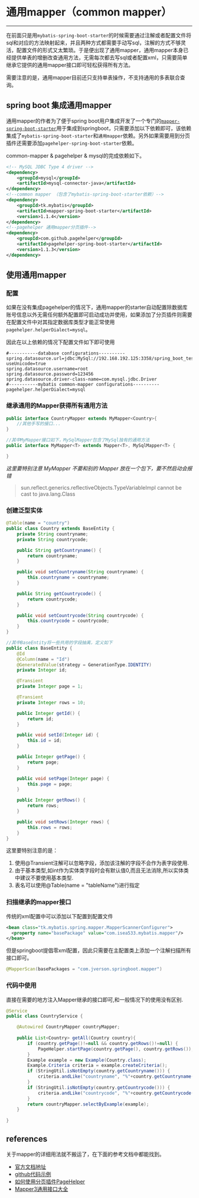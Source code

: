 # 通用mapper（common mapper）
---

在前面只是用`mybatis-spring-boot-starter`的时候需要通过注解或者配置文件将sql和对应的方法映射起来，并且两种方式都需要手动写sql，注解的方式不够灵活，配置文件的形式又太繁琐。于是便出现了通用mapper，通用mapper本身已经提供单表的增删改查通用方法，无需每次都去写sql或者配置xml，只需要简单继承它提供的通用mapper接口即可轻松获得所有方法。

需要注意的是，通用mapper目前还只支持单表操作，不支持通用的多表联合查询。


## spring boot 集成通用mapper

通用mapper的作者为了便于spring boot用户集成开发了一个专门的[`mapper-spring-boot-starter`](https://github.com/abel533/mapper-boot-starter)用于集成到springboot，只需要添加以下依赖即可，该依赖集成了`mybatis-spring-boot-starter`和`通用mapper`依赖。另外如果需要用到分页插件还需要添加`pagehelper-spring-boot-starter`依赖。

common-mapper & pagehelper & mysql的完成依赖如下。

```xml
<!-- MySQL JDBC Type 4 driver -->
<dependency>
	<groupId>mysql</groupId>
	<artifactId>mysql-connector-java</artifactId>
</dependency>
<!--common mapper （包含了mybatis-spring-boot-starter依赖）-->
<dependency>
    <groupId>tk.mybatis</groupId>
    <artifactId>mapper-spring-boot-starter</artifactId>
    <version>1.1.4</version>
</dependency>
<!--pagehelper 通用mapper分页插件-->
<dependency>
    <groupId>com.github.pagehelper</groupId>
    <artifactId>pagehelper-spring-boot-starter</artifactId>
    <version>1.1.3</version>
</dependency>
```

## 使用通用mapper

### 配置

如果在没有集成pagehelper的情况下，通用mapper的starter自动配置除数据库账号信息以外无需任何额外配置即可启动成功并使用，如果添加了分页插件则需要在配置文件中对其指定数据库类型才能正常使用`pagehelper.helperDialect=mysql`。

因此在以上依赖的情况下配置文件如下即可使用

```properties
#-----------database configurations----------
spring.datasource.url=jdbc:MySql://192.168.192.125:3358/spring_boot_test?useUnicode=true
spring.datasource.username=root
spring.datasource.password=123456
spring.datasource.driver-class-name=com.mysql.jdbc.Driver
#-----------mybatis common-mapper configurations----------
pagehelper.helperDialect=mysql
```

### 继承通用的Mapper<T>获得所有通用方法

```java
public interface CountryMapper extends MyMapper<Country>{
	//其他手写的接口...
}

//其中MyMapper接口如下，MySqlMapper包含了MySql独有的通用方法
public interface MyMapper<T> extends Mapper<T>, MySqlMapper<T> {

}
```

*这里要特别注意 MyMapper 不要和别的 Mapper 放在一个包下，要不然启动会报错*

> sun.reflect.generics.reflectiveObjects.TypeVariableImpl cannot be cast to java.lang.Class

### 创建泛型实体

```java
@Table(name = "country")
public class Country extends BaseEntity {
    private String countryname;
    private String countrycode;

    public String getCountryname() {
        return countryname;
    }

    public void setCountryname(String countryname) {
        this.countryname = countryname;
    }

    public String getCountrycode() {
        return countrycode;
    }

    public void setCountrycode(String countrycode) {
        this.countrycode = countrycode;
    }
}

//其中BaseEntity将一些共用的字段抽离，定义如下
public class BaseEntity {
    @Id
    @Column(name = "Id")
    @GeneratedValue(strategy = GenerationType.IDENTITY)
    private Integer id;

    @Transient
    private Integer page = 1;

    @Transient
    private Integer rows = 10;

    public Integer getId() {
        return id;
    }

    public void setId(Integer id) {
        this.id = id;
    }

    public Integer getPage() {
        return page;
    }

    public void setPage(Integer page) {
        this.page = page;
    }

    public Integer getRows() {
        return rows;
    }

    public void setRows(Integer rows) {
        this.rows = rows;
    }
}

```

这里要特别注意的是：
1. 使用@Transient注解可以忽略字段，添加该注解的字段不会作为表字段使用.
2. 由于基本类型,如int作为实体类字段时会有默认值0,而且无法消除,所以实体类中建议不要使用基本类型.
3. 表名可以使用@Table(name = "tableName")进行指定

### 扫描继承的mapper接口

传统的xml配置中可以添加以下配置到配置文件

```xml
<bean class="tk.mybatis.spring.mapper.MapperScannerConfigurer">
  <property name="basePackage" value="com.isea533.mybatis.mapper"/>
</bean>
```

但是springboot提倡零xml配置，因此只需要在主配置类上添加一个注解扫描所有接口即可。

```java
@MapperScan(basePackages = "com.jverson.springboot.mapper")
```

### 代码中使用

直接在需要的地方注入Mapper继承的接口即可,和一般情况下的使用没有区别.

```java
@Service
public class CountryService {

	@Autowired CountryMapper countryMapper;
	
	public List<Country> getAll(Country country){
		if (country.getPage()!=null && country.getRows()!=null) {
			PageHelper.startPage(country.getPage(), country.getRows());
		}
		Example example = new Example(Country.class);
		Example.Criteria criteria = example.createCriteria();
		if (StringUtil.isNotEmpty(country.getCountryname())) {
			criteria.andLike("countryname", "%"+country.getCountryname());
		}
		if (StringUtil.isNotEmpty(country.getCountrycode())) {
			criteria.andLike("countrycode", "%"+country.getCountrycode());
		}
        return countryMapper.selectByExample(example);
	}
	
}
```

## references

关于mapper的详细用法就不搬运了，在下面的参考文档中都能找到。

- [官方文档地址](https://github.com/abel533/mapper-boot-starter)
- [github代码示例](https://github.com/abel533/MyBatis-Spring-Boot)
- [如何使用分页插件PageHelper](https://github.com/pagehelper/Mybatis-PageHelper/blob/master/wikis/zh/HowToUse.md)
- [Mapper3通用接口大全](http://git.oschina.net/free/Mapper/blob/master/wiki/mapper3/5.Mappers.md#mapper3%E9%80%9A%E7%94%A8%E6%8E%A5%E5%8F%A3%E5%A4%A7%E5%85%A8)